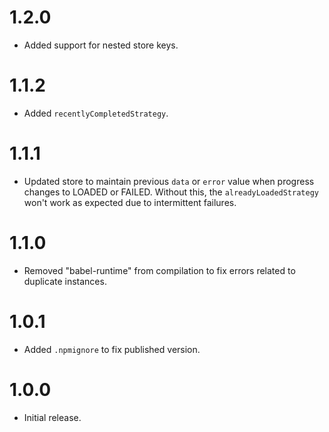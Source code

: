 # 1.2.0
- Added support for nested store keys.

# 1.1.2
- Added `recentlyCompletedStrategy`.

# 1.1.1
- Updated store to maintain previous `data` or `error` value when progress changes to LOADED or
  FAILED.  Without this, the `alreadyLoadedStrategy` won't work as expected due to intermittent
  failures.

# 1.1.0
- Removed "babel-runtime" from compilation to fix errors related to duplicate instances.

# 1.0.1
- Added `.npmignore` to fix published version.

# 1.0.0
- Initial release.
